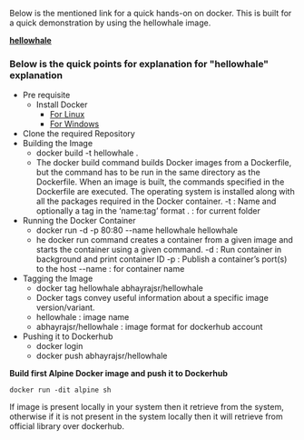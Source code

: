 Below is the mentioned link for a quick hands-on on docker. This is built for a quick demonstration by using the hellowhale image.

**[hellowhale](https://github.com/srabhayraj/Docker-Labs/tree/master/hellowhale)**

### Below is the quick points for explanation for "hellowhale" explanation

* Pre requisite
  * Install Docker
    - [For Linux](https://docs.docker.com/engine/install/ubuntu/)
    - [For Windows](https://docs.docker.com/docker-for-windows/install/)
* Clone the required Repository
* Building the Image
  * docker build -t hellowhale .
  * The docker build command builds Docker images from a Dockerfile, but the command has to be run in the same directory as the Dockerfile. 
  When an image is built, the commands specified in the Dockerfile are executed. The operating system is installed​ along with all the packages required in the Docker container.
  -t : Name and optionally a tag in the ‘name:tag’ format
  . : for current folder
* Running the Docker Container
  * docker run -d -p 80:80 --name hellowhale hellowhale
  * he docker run command creates a container from a given image and starts the container using a given command.
  -d :  Run container in background and print container ID
  -p : Publish a container’s port(s) to the host
  --name : for container name
* Tagging the Image
  * docker tag hellowhale abhayrajsr/hellowhale
  * Docker tags convey useful information about a specific image version/variant.
  * hellowhale : image name
  * abhayrajsr/hellowhale : image format for dockerhub account
* Pushing it to Dockerhub
  * docker login
  * docker push abhayrajsr/hellowhale

**Build first Alpine Docker image and push it to Dockerhub**

```
docker run -dit alpine sh
```
If image is present locally in your system then it retrieve from the system, otherwise if it is not present in the system locally then it will retrieve from official library over dockerhub.

